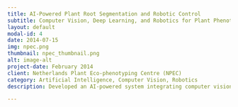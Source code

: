 ```yaml
---
title: AI-Powered Plant Root Segmentation and Robotic Control
subtitle: Computer Vision, Deep Learning, and Robotics for Plant Phenotyping
layout: default
modal-id: 4
date: 2014-07-15
img: npec.png
thumbnail: npec_thumbnail.png
alt: image-alt
project-date: February 2014
client: Netherlands Plant Eco-phenotyping Centre (NPEC)
category: Artificial Intelligence, Computer Vision, Robotics
description: Developed an AI-powered system integrating computer vision and robotics for segmenting plant roots from images and controlling a liquid-handling robot for precise plant inoculation. The project utilized deep learning for root segmentation and reinforcement learning for robot control, with deliverables including image annotation, segmentation models, and integrated robotic systems.

---
```

